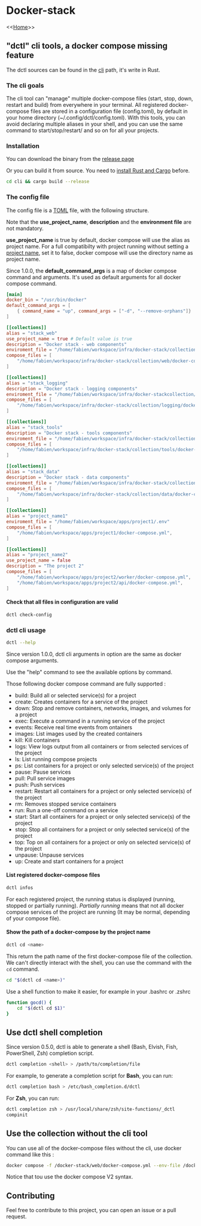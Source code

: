 # Docker-stack

<<[Home](../README.md)>>

## "dctl" cli tools, a docker compose missing feature

The dctl sources can be found in the [cli](./cli/) path, it's write in Rust.

### The cli goals

The cli tool can "manage" multiple docker-compose files (start, stop, down, restart and build) from everywhere in your terminal.
All registered docker-compose files are stored in a configuration file (config.toml), by default in your home directory (~/.config/dctl/config.toml).
With this tools, you can avoid declaring multiple aliases in your shell, and you can use the same command to start/stop/restart/ and so on for all your projects.

### Installation

You can download the binary from the [release page](https://github.com/FabienD/docker-stack/releases)

Or you can build it from source. You need to [install Rust and Cargo](https://www.rust-lang.org/tools/install) before.

```bash
cd cli && cargo build --release
```

### The config file

The config file is a [TOML](https://toml.io/en/) file, with the following structure.

Note that the **use_project_name**, **description** and the **environment file** are not mandatory.

**use_project_name** is true by default, docker compose will use the alias as project name. For a full compatibilty with project running without setting a [project name](https://github.com/compose-spec/compose-spec/blob/master/spec.md#name-top-level-element), set it to false, docker compose will use the directory name as project name.

Since 1.0.0, the **default_command_args** is a map of docker compose command and arguments. It's used as default arguments for all docker compose command.

```toml
[main]
docker_bin = "/usr/bin/docker"
default_command_args = [ 
    { command_name = "up", command_args = ["-d", "--remove-orphans"]} 
]

[[collections]]
alias = "stack_web"
use_project_name = true # Default value is true
description = "Docker stack - web components"
enviroment_file = "/home/fabien/workspace/infra/docker-stack/collection/.env"
compose_files = [
    "/home/fabien/workspace/infra/docker-stack/collection/web/docker-compose.yml",
]

[[collections]]
alias = "stack_logging"
description = "Docker stack - logging components"
enviroment_file = "/home/fabien/workspace/infra/docker-stackcollection/.env"
compose_files = [
    "/home/fabien/workspace/infra/docker-stack/collection/logging/docker-compose.yml",
]

[[collections]]
alias = "stack_tools"
description = "Docker stack - tools components"
enviroment_file = "/home/fabien/workspace/infra/docker-stack/collection/.env"
compose_files = [
    "/home/fabien/workspace/infra/docker-stack/collection/tools/docker-compose.yml",
]

[[collections]]
alias = "stack_data"
description = "Docker stack - data components"
enviroment_file = "/home/fabien/workspace/infra/docker-stack/collection/.env"
compose_files = [
    "/home/fabien/workspace/infra/docker-stack/collection/data/docker-compose.yml",
]

[[collections]]
alias = "project_name1"
enviroment_file = "/home/fabien/workspace/apps/project1/.env"
compose_files = [
    "/home/fabien/workspace/apps/project1/docker-compose.yml",
]

[[collections]]
alias = "project_name2"
use_project_name = false
description = "The project 2"
compose_files = [
    "/home/fabien/workspace/apps/project2/worker/docker-compose.yml",
    "/home/fabien/workspace/apps/project2/api/docker-compose.yml",
]
```

#### Check that all files in configuration are valid

```bash
dctl check-config
```

### dctl cli usage

```bash
dctl --help
```

Since version 1.0.0, dctl cli arguments in option are the same as docker compose arguments. 

Use the "help" command to see the available options by command.

Those following docker compose command are fully supported :

- build: Build all or selected service(s) for a project
- create: Creates containers for a service of the project
- down: Stop and remove containers, networks, images, and volumes for a project
- exec: Execute a command in a running service of the project
- events: Receive real time events from ontainers
- images: List images used by the created containers
- kill: Kill containers
- logs: View logs output from all containers or from selected services of the project
- ls: List running compose projects
- ps: List containers for a project or only selected service(s) of the project
- pause: Pause services
- pull: Pull service images
- push: Push services
- restart: Restart all containers for a project or only selected service(s) of the project
- rm: Removes stopped service containers
- run: Run a one-off command on a service
- start: Start all containers for a project or only selected service(s) of the project
- stop: Stop all containers for a project or only selected service(s) of the project
- top: Top on all containers for a project or only on selected service(s) of the project
- unpause: Unpause services
- up: Create and start containers for a project


#### List registered docker-compose files

```bash
dctl infos
```

For each registered project, the running status is displayed (running, stopped or partially running).
*Partially running* means that not all docker compose services of the project are running (It may be normal, depending of your compose file).

#### Show the path of a docker-compose by the project name

```bash
dctl cd <name>
```

This return the path name of the first docker-compose file of the collection.
We can't directly interact with the shell, you can use the command with the `cd` command.

```bash
cd "$(dctl cd <name>)"
```

Use a shell function to make it easier, for example in your .bashrc or .zshrc

```bash
function gocd() {
    cd "$(dctl cd $1)"
}
```

## Use dctl shell completion

Since version 0.5.0, dctl is able to generate a shell (Bash, Elvish, Fish, PowerShell, Zsh) completion script.

```bash
dctl completion <shell> > /path/to/completion/file
```

For example, to generate a completion script for **Bash**, you can run:

```bash
dctl completion bash > /etc/bash_completion.d/dctl
```

For **Zsh**, you can run:

```bash
dctl completion zsh > /usr/local/share/zsh/site-functions/_dctl
compinit
```

## Use the collection without the cli tool

You can use all of the docker-compose files without the cli, use docker command like this :

```bash
docker compose -f /docker-stack/web/docker-compose.yml --env-file /docker-stack/collection/.env up -d
```

Notice that tou use the docker compose V2 syntax.


## Contributing

Feel free to contribute to this project, you can open an issue or a pull request.